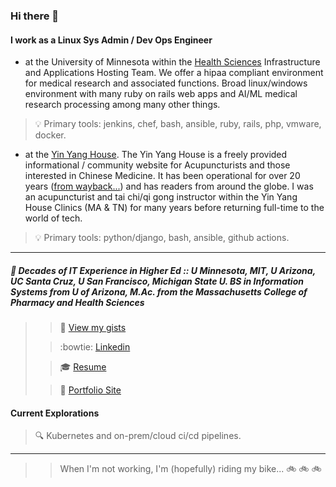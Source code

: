 ### Hi there 👋

#### I work as a Linux Sys Admin / Dev Ops Engineer

- at the University of Minnesota within the [Health Sciences](https://it.umn.edu/services-technologies/find-health-sciences-technology-services) Infrastructure and Applications Hosting Team.  We offer a hipaa compliant environment for medical research and associated functions.  Broad linux/windows environment with many ruby on rails web apps and AI/ML medical research processing among many other things.  

> :bulb: Primary tools: jenkins, chef, bash, ansible, ruby, rails, php, vmware, docker.

- at the [Yin Yang House](https://yinyanghouse.com/).  The Yin Yang House is a freely provided informational / community website for Acupuncturists and those interested in Chinese Medicine.  It has been operational for over 20 years ([from wayback...](https://web.archive.org/web/20021016021511/http://www.yinyanghouse.com/)) and has readers from around the globe.  I was an acupuncturist and tai chi/qi gong instructor within the Yin Yang House Clinics (MA & TN) for many years before returning full-time to the world of tech.

> :bulb: Primary tools:  python/django, bash, ansible, github actions.

***
##### :school: Decades of IT Experience in Higher Ed :: U Minnesota, MIT, U Arizona, UC Santa Cruz, U San Francisco, Michigan State U.  BS in Information Systems from U of Arizona, M.Ac. from the Massachusetts College of Pharmacy and Health Sciences
>> :high_brightness: [View my gists](https://gist.github.com/chaddupuis)
>
>> :bowtie: [Linkedin](https://www.linkedin.com/in/chadjdupuis/)
>
>> :mortar_board: [Resume](https://yyhmsg.net/resume-cdupuis-webv.pdf)
>
>> :necktie: [Portfolio Site](https://yyhmsg.net/)

#### Current Explorations
> :mag: Kubernetes and on-prem/cloud ci/cd pipelines.

***
>> When I'm not working, I'm (hopefully) riding my bike... :bike: :bike: :bike:
